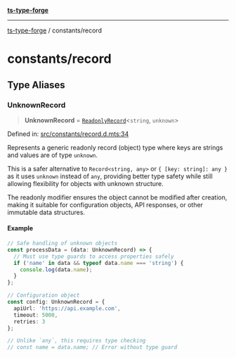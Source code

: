 [**ts-type-forge**](../README.md)

***

[ts-type-forge](../README.md) / constants/record

# constants/record

## Type Aliases

### UnknownRecord

> **UnknownRecord** = [`ReadonlyRecord`](../record/std.md#readonlyrecord)\<`string`, `unknown`\>

Defined in: [src/constants/record.d.mts:34](https://github.com/noshiro-pf/ts-type-forge/blob/main/src/constants/record.d.mts#L34)

Represents a generic readonly record (object) type where keys are strings
and values are of type `unknown`.

This is a safer alternative to `Record<string, any>` or `{ [key: string]: any }`
as it uses `unknown` instead of `any`, providing better type safety while
still allowing flexibility for objects with unknown structure.

The readonly modifier ensures the object cannot be modified after creation,
making it suitable for configuration objects, API responses, or other
immutable data structures.

#### Example

```ts
// Safe handling of unknown objects
const processData = (data: UnknownRecord) => {
  // Must use type guards to access properties safely
  if ('name' in data && typeof data.name === 'string') {
    console.log(data.name);
  }
};

// Configuration object
const config: UnknownRecord = {
  apiUrl: 'https://api.example.com',
  timeout: 5000,
  retries: 3
};

// Unlike `any`, this requires type checking
// const name = data.name; // Error without type guard
```
